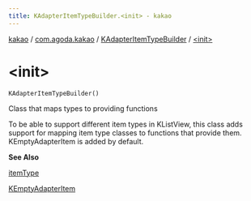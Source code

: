 ```yaml
---
title: KAdapterItemTypeBuilder.<init> - kakao
---
```


[kakao](../../index.html) / [com.agoda.kakao](../index.html) / [KAdapterItemTypeBuilder](index.html) / [&lt;init&gt;](.)

# &lt;init&gt;

`KAdapterItemTypeBuilder()`

Class that maps types to providing functions

To be able to support different item types in KListView, this class
adds support for mapping item type classes to functions that provide them.
KEmptyAdapterItem is added by default.

**See Also**

[itemType](item-type.html)

[KEmptyAdapterItem](../-k-empty-adapter-item/index.html)

